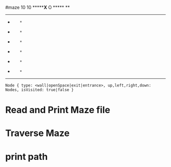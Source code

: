 #maze
10
10
*******X**
O ***** **
* *   * **
*        *
*        *
*        *
*        *
*        *
*        *
**********

```Node { type: <wall|openSpace|exit|entrance>, up,left,right,down: Nodes, isVisited: true|false }```

# Read and Print Maze file
# Traverse Maze
# print path
